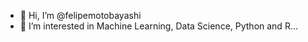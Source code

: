 - 👋 Hi, I’m @felipemotobayashi
- 👀 I’m interested in Machine Learning, Data Science, Python and R...

<!---
felipemotobayashi/felipemotobayashi is a ✨ special ✨ repository because its `README.md` (this file) appears on your GitHub profile.
You can click the Preview link to take a look at your changes.
--->
